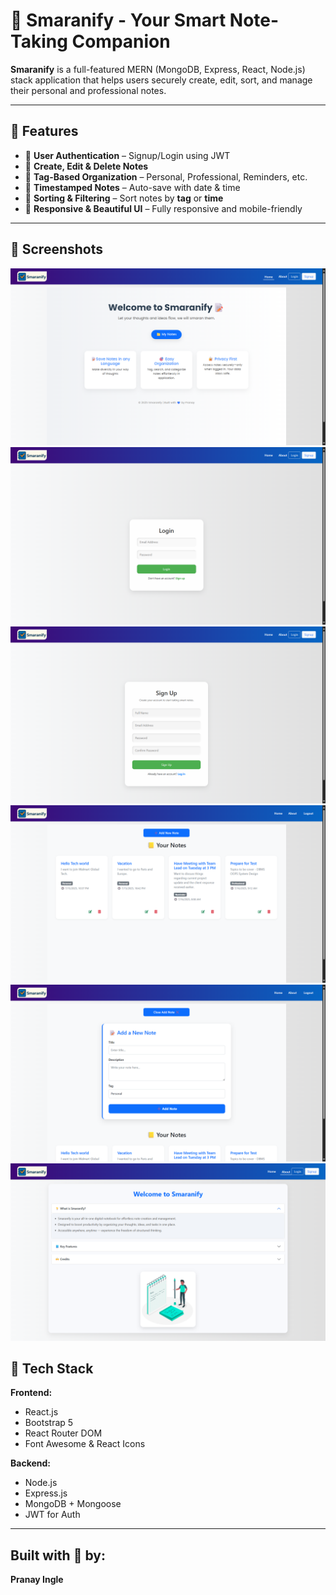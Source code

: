 # 📝 Smaranify - Your Smart Note-Taking Companion

**Smaranify** is a full-featured MERN (MongoDB, Express, React, Node.js) stack application that helps users securely create, edit, sort, and manage their personal and professional notes.

---

## 🚀 Features

- 🔐 **User Authentication** – Signup/Login using JWT
- 📝 **Create, Edit & Delete Notes**
- 🧠 **Tag-Based Organization** – Personal, Professional, Reminders, etc.
- 📅 **Timestamped Notes** – Auto-save with date & time
- 🔎 **Sorting & Filtering** – Sort notes by **tag** or **time**
- 🎨 **Responsive & Beautiful UI** – Fully responsive and mobile-friendly

---

## 📸 Screenshots

![landing](./B/assets/homepage.png) 
![login](./B/assets/userlogin.png) 
![SignUp](./B/assets/usersignup.png) 
![dashboard](./B/assets/notes.png) 
![edit](./B/assets/addnotes.png) 
![about](./B/assets/aboutsection.png)

## 🧰 Tech Stack

**Frontend:**
- React.js
- Bootstrap 5
- React Router DOM
- Font Awesome & React Icons

**Backend:**
- Node.js
- Express.js
- MongoDB + Mongoose
- JWT for Auth

---

## Built with 💖 by:

**Pranay Ingle**

